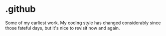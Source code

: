 # .github
Some of my earliest work. My coding style has changed considerably since those fateful days, but it's nice to revisit now and again.
